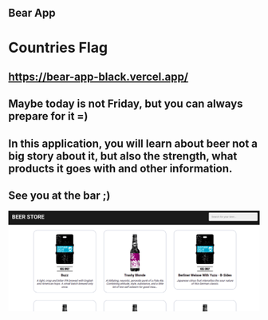 ## Bear App
# Countries Flag
## https://bear-app-black.vercel.app/

## Maybe today is not Friday, but you can always prepare for it =)
## In this application, you will learn about beer not a big story about it, but also the strength, what products it goes with and other information.
## See you at the bar ;)

![first](https://github.com/YZDmitriy/Bear_App/blob/master/public/beerApp.png)

